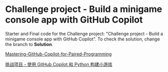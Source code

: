 # Challenge project - Build a minigame console app with GitHub Copilot

Starter and Final code for the Challenge project: "Challenge project - Build a minigame console app with GitHub Copilot". To check the solution, change the branch to **Solution**.

[Mastering-GitHub-Copilot-for-Paired-Programming](https://github.com/microsoft/Mastering-GitHub-Copilot-for-Paired-Programming?tab=readme-ov-file)


[挑战项目 - 使用 GitHub Copilot 和 Python 构建小游戏](https://learn.microsoft.com/zh-cn/training/modules/challenge-project-create-mini-game-with-copilot/)
